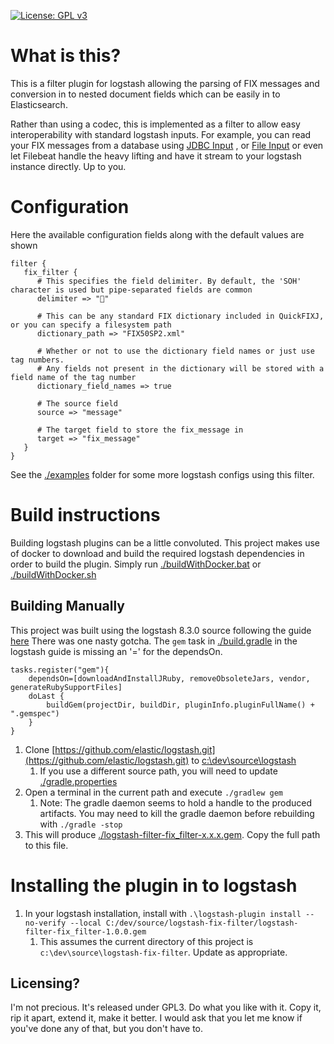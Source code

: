 [![License: GPL v3](https://img.shields.io/badge/License-GPLv3-blue.svg)](https://www.gnu.org/licenses/gpl-3.0)

# What is this?
This is a filter plugin for logstash allowing the parsing of FIX messages and conversion in to nested document fields which
can be easily in to Elasticsearch.

Rather than using a codec, this is implemented as a filter to allow easy interoperability with standard logstash inputs. 
For example, you can read your FIX messages from a database using [JDBC Input](https://www.elastic.co/guide/en/logstash/current/plugins-inputs-jdbc.html)
, or [File Input](https://www.elastic.co/guide/en/logstash/current/plugins-inputs-file.html) or even let Filebeat handle the 
heavy lifting and have it stream to your logstash instance directly. Up to you.


# Configuration
Here the available configuration fields along with the default values are shown
```
filter {
   fix_filter {
      # This specifies the field delimiter. By default, the 'SOH' character is used but pipe-separated fields are common
      delimiter => ""
      
      # This can be any standard FIX dictionary included in QuickFIXJ, or you can specify a filesystem path
      dictionary_path => "FIX50SP2.xml"
      
      # Whether or not to use the dictionary field names or just use tag numbers.
      # Any fields not present in the dictionary will be stored with a field name of the tag number 
      dictionary_field_names => true
      
      # The source field
      source => "message"
      
      # The target field to store the fix_message in
      target => "fix_message"
   }
}
```

See the [./examples](./examples) folder for some more logstash configs using this filter.


# Build instructions

Building logstash plugins can be a little convoluted. This project makes use of docker to download and build the 
required logstash dependencies in order to build the plugin. Simply run [./buildWithDocker.bat](./buildWithDocker.bat) or [./buildWithDocker.sh](./buildWithDocker.sh)

## Building Manually
This project was built using the logstash 8.3.0 source following the guide [here](https://www.elastic.co/guide/en/logstash/current/java-filter-plugin.html)
There was one nasty gotcha. The `gem` task in [./build.gradle](./build.gradle) in the logstash guide is missing an '=' for the dependsOn.
```
tasks.register("gem"){
    dependsOn=[downloadAndInstallJRuby, removeObsoleteJars, vendor, generateRubySupportFiles]
    doLast {
        buildGem(projectDir, buildDir, pluginInfo.pluginFullName() + ".gemspec")
    }
}
```

1. Clone [https://github.com/elastic/logstash.git](https://github.com/elastic/logstash.git) to [c:\dev\source\logstash](c:\dev\source\logstash)
   1. If you use a different source path, you will need to update [./gradle.properties](./gradle.properties)
2. Open a terminal in the current path and execute  `./gradlew gem`
   1. Note: The gradle daemon seems to hold a handle to the produced artifacts. You may need to kill the gradle daemon before rebuilding with `./gradle -stop`
3. This will produce [./logstash-filter-fix_filter-x.x.x.gem](./logstash-filter-fix_filter-x.x.x.gem). Copy the full path to this file.

# Installing the plugin in to logstash
1. In your logstash installation, install with `.\logstash-plugin install --no-verify --local C:/dev/source/logstash-fix-filter/logstash-filter-fix_filter-1.0.0.gem`
   1. This assumes the current directory of this project is `c:\dev\source\logstash-fix-filter`. Update as appropriate.

## Licensing?
I'm not precious. It's released under GPL3. Do what you like with it. Copy it, rip it apart, extend it, make it better. I would ask that you let me know if you've done any of that, but you don't have to.
